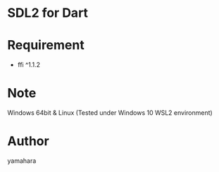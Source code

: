 SDL2 for Dart
====

# Requirement

* ffi ^1.1.2

# Note

Windows 64bit & Linux (Tested under Windows 10 WSL2 environment)

# Author

yamahara
